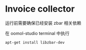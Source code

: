 # Invoice collector
运行前需要确保已经安装 zbar 相关依赖

在 oomol-studio terminal 中执行
```
apt-get install libzbar-dev
```